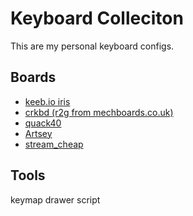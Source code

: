 # Keyboard Colleciton

This are my personal keyboard configs.

## Boards

* [keeb.io iris](iris)
* [crkbd (r2g from mechboards.co.uk)](corne)
* [quack40](quack40)
* [Artsey](artsey)
* [stream_cheap](stream_cheap)

## Tools

keymap drawer script